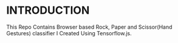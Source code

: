 # INTRODUCTION

This Repo Contains Browser based Rock, Paper and Scissor(Hand Gestures) classifier I Created Using Tensorflow.js.